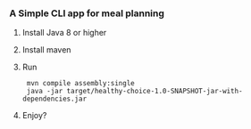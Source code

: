 ### A Simple CLI app for meal planning
1. Install Java 8 or higher
2. Install maven
3. Run

        mvn compile assembly:single
        java -jar target/healthy-choice-1.0-SNAPSHOT-jar-with-dependencies.jar

4. Enjoy?
